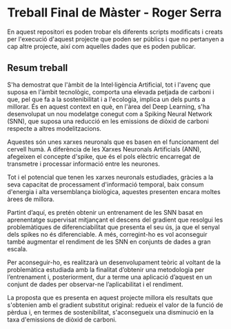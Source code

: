 # Treball Final de Màster - Roger Serra

En aquest repositori es poden trobar els diferents scripts modificats i creats per l'execució d'aquest projecte que poden ser públics i que no pertanyen a cap altre projecte, així com aquelles dades que es poden publicar.

## Resum treball

S'ha demostrat que l'àmbit de la Intel·ligència Artificial, tot i l'avenç que suposa en l'àmbit tecnològic, comporta una elevada petjada de carboni i que, pel que fa a la sostenibilitat i a l'ecologia, implica un dels punts a millorar. És en aquest context en què, en l'àrea del Deep Learning, s'ha desenvolupat un nou modelatge conegut com a Spiking Neural Network (SNN), que suposa una reducció en les emissions de diòxid de carboni respecte a altres modelitzacions.

Aquestes són unes xarxes neuronals que es basen en el funcionament del cervell humà. A diferència de les Xarxes Neuronals Artificials (ANN), afegeixen el concepte d'spike, que és el pols elèctric encarregat de transmetre i processar informació entre les neurones.

Tot i el potencial que tenen les xarxes neuronals estudiades, gràcies a la seva capacitat de processament d'informació temporal, baix consum d'energia i alta versemblança biològica, aquestes presenten encara moltes àrees de millora.

Partint d’aquí, es pretén obtenir un entrenament de les SNN basat en aprenentatge supervisat mitjançant el descens del gradient que resolgui les problemàtiques de diferenciabilitat que presenta el seu ús, ja que el senyal dels spikes no és diferenciable. A més, corregint-ho es vol aconseguir també augmentar el rendiment de les SNN en conjunts de dades a gran escala.

Per aconseguir-ho, es realitzarà un desenvolupament teòric al voltant de la problemàtica estudiada amb la finalitat d’obtenir una metodologia per l’entrenament i, posteriorment, dur a terme una aplicació d’aquest en un conjunt de dades per observar-ne l’aplicabilitat i el rendiment.

La proposta que es presenta en aquest projecte millora els resultats que s'obtenien amb el gradient substitut original: redueix el valor de la funció de pèrdua i, en termes de sostenibilitat, s'aconsegueix una disminució en la taxa d'emissions de diòxid de carboni.
